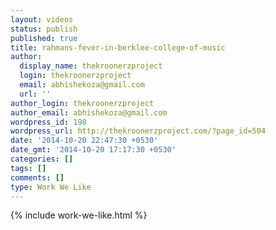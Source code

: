 ```yaml
---
layout: videos
status: publish
published: true
title: rahmans-fever-in-berklee-college-of-music
author:
  display_name: thekroonerzproject
  login: thekroonerzproject
  email: abhishekoza@gmail.com
  url: ''
author_login: thekroonerzproject
author_email: abhishekoza@gmail.com
wordpress_id: 198
wordpress_url: http://thekroonerzproject.com/?page_id=504
date: '2014-10-20 22:47:30 +0530'
date_gmt: '2014-10-20 17:17:30 +0530'
categories: []
tags: []
comments: []
type: Work We Like
---
```

{% include work-we-like.html %}
